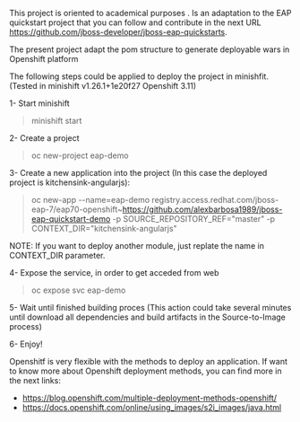 This project is oriented to academical purposes . Is an adaptation to the EAP quickstart project  that you can follow and contribute in the next URL https://github.com/jboss-developer/jboss-eap-quickstarts.

The present project adapt the pom structure to generate deployable wars in Openshift platform

The following steps could be applied to deploy the project in minishfit. (Tested in minishift v1.26.1+1e20f27 Openshift 3.11)

1- Start minishift
> minishift start

2- Create a project 
> oc new-project eap-demo

3- Create a new application into the project (In this case the deployed project is kitchensink-angularjs):
> oc new-app --name=eap-demo registry.access.redhat.com/jboss-eap-7/eap70-openshift~https://github.com/alexbarbosa1989/jboss-eap-quickstart-demo -p SOURCE_REPOSITORY_REF="master" -p CONTEXT_DIR="kitchensink-angularjs"

NOTE: If you want to deploy another module, just replate the name in CONTEXT_DIR parameter.

4- Expose the service, in order to get acceded from web 
> oc expose svc eap-demo

5- Wait until finished building proces (This action could take several minutes until download all dependencies and build artifacts in the Source-to-Image process)

6- Enjoy!


Openshitf is very flexible with the methods to deploy an application. If want to know more about Openshift deployment methods, you can find more in the next links:

- https://blog.openshift.com/multiple-deployment-methods-openshift/
- https://docs.openshift.com/online/using_images/s2i_images/java.html
